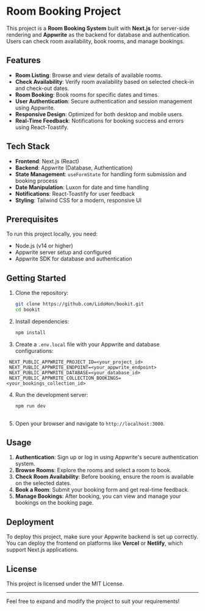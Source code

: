 # Room Booking Project

This project is a **Room Booking System** built with **Next.js** for server-side rendering and **Appwrite** as the backend for database and authentication. Users can check room availability, book rooms, and manage bookings.

## Features

- **Room Listing**: Browse and view details of available rooms.
- **Check Availability**: Verify room availability based on selected check-in and check-out dates.
- **Room Booking**: Book rooms for specific dates and times.
- **User Authentication**: Secure authentication and session management using Appwrite.
- **Responsive Design**: Optimized for both desktop and mobile users.
- **Real-Time Feedback**: Notifications for booking success and errors using React-Toastify.

## Tech Stack

- **Frontend**: Next.js (React)
- **Backend**: Appwrite (Database, Authentication)
- **State Management**: `useFormState` for handling form submission and booking process
- **Date Manipulation**: Luxon for date and time handling
- **Notifications**: React-Toastify for user feedback
- **Styling**: Tailwind CSS for a modern, responsive UI

## Prerequisites

To run this project locally, you need:

- Node.js (v14 or higher)
- Appwrite server setup and configured
- Appwrite SDK for database and authentication

## Getting Started

1. Clone the repository:
   ```bash
   git clone https://github.com/LidoHon/bookit.git
   cd bookit
   ```

2. Install dependencies:
   ```bash
   npm install
   ```

3. Create a `.env.local` file with your Appwrite and database configurations:
  ```
   NEXT_PUBLIC_APPWRITE_PROJECT_ID=<your_project_id>
   NEXT_PUBLIC_APPWRITE_ENDPOINT=<your_appwrite_endpoint>
   NEXT_PUBLIC_APPWRITE_DATABASE=<your_database_id>
   NEXT_PUBLIC_APPWRITE_COLLECTION_BOOKINGS=<your_bookings_collection_id>
   ```

4. Run the development server:
   ```bash
   npm run dev
 

5. Open your browser and navigate to `http://localhost:3000`.

## Usage

1. **Authentication**: Sign up or log in using Appwrite's secure authentication system.
2. **Browse Rooms**: Explore the rooms and select a room to book.
3. **Check Room Availability**: Before booking, ensure the room is available on the selected dates.
4. **Book a Room**: Submit your booking form and get real-time feedback.
5. **Manage Bookings**: After booking, you can view and manage your bookings on the booking page.

## Deployment

To deploy this project, make sure your Appwrite backend is set up correctly. You can deploy the frontend on platforms like **Vercel** or **Netlify**, which support Next.js applications.

## License

This project is licensed under the MIT License.

---

Feel free to expand and modify the project to suit your requirements!
